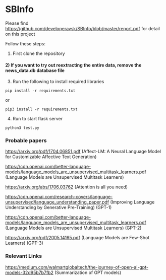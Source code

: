 # SBInfo

Please find https://github.com/developeravsk/SBInfo/blob/master/report.pdf for detail on this project

Follow these steps:

1) First clone the repository
#### 2) If you want to try out reextracting the entire data, remove the news_data.db database file
3) Run the following to install required libraries
  ```
  pip install -r requirements.txt
  ```
  or
  ```
  pip3 install -r requirements.txt
  ```
4) Run to start flask server
  ```
  python3 test.py
  ```
  
### Probable papers

https://arxiv.org/pdf/1704.06851.pdf (Affect-LM: A Neural Language Model for Customizable Affective Text Generation)

https://cdn.openai.com/better-language-models/language_models_are_unsupervised_multitask_learners.pdf (Language Models are Unsupervised Multitask Learners)

https://arxiv.org/abs/1706.03762 (Attention is all you need)

https://cdn.openai.com/research-covers/language-unsupervised/language_understanding_paper.pdf (Improving Language Understanding by Generative Pre-Training) (GPT-1)

https://cdn.openai.com/better-language-models/language_models_are_unsupervised_multitask_learners.pdf (Language Models are Unsupervised Multitask Learners) (GPT-2)

https://arxiv.org/pdf/2005.14165.pdf (Language Models are Few-Shot Learners) (GPT-3)


### Relevant Links

https://medium.com/walmartglobaltech/the-journey-of-open-ai-gpt-models-32d95b7b7fb2 (Summarization of GPT models)
